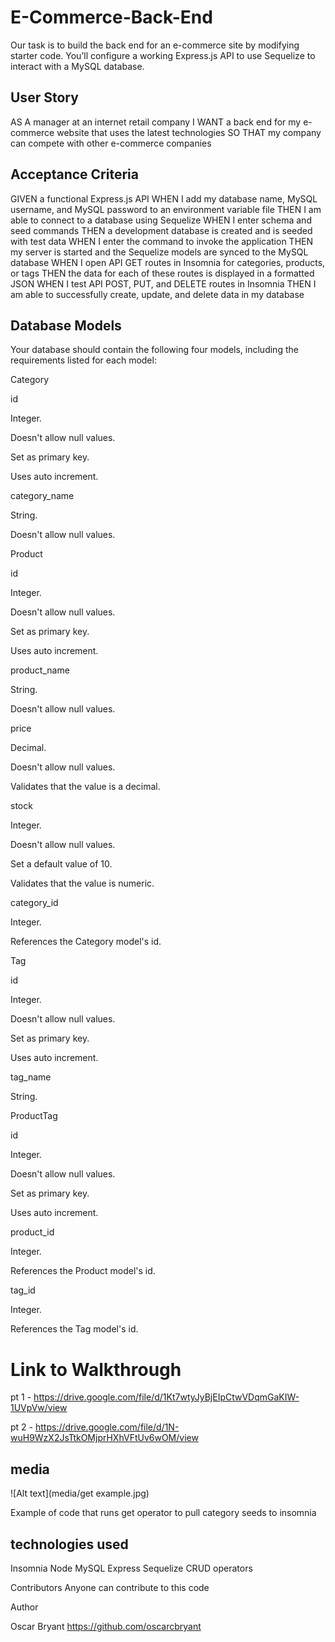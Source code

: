 # E-Commerce-Back-End
Our task is to build the back end for an e-commerce site by modifying starter code. You’ll configure a working Express.js API to use Sequelize to interact with a MySQL database.

## User Story

AS A manager at an internet retail company
I WANT a back end for my e-commerce website that uses the latest technologies
SO THAT my company can compete with other e-commerce companies

## Acceptance Criteria
GIVEN a functional Express.js API
WHEN I add my database name, MySQL username, and MySQL password to an environment variable file
THEN I am able to connect to a database using Sequelize
WHEN I enter schema and seed commands
THEN a development database is created and is seeded with test data
WHEN I enter the command to invoke the application
THEN my server is started and the Sequelize models are synced to the MySQL database
WHEN I open API GET routes in Insomnia for categories, products, or tags
THEN the data for each of these routes is displayed in a formatted JSON
WHEN I test API POST, PUT, and DELETE routes in Insomnia
THEN I am able to successfully create, update, and delete data in my database

## Database Models
Your database should contain the following four models, including the requirements listed for each model:


Category


id


Integer.


Doesn't allow null values.


Set as primary key.


Uses auto increment.




category_name


String.


Doesn't allow null values.






Product


id


Integer.


Doesn't allow null values.


Set as primary key.


Uses auto increment.




product_name


String.


Doesn't allow null values.




price


Decimal.


Doesn't allow null values.


Validates that the value is a decimal.




stock


Integer.


Doesn't allow null values.


Set a default value of 10.


Validates that the value is numeric.




category_id


Integer.


References the Category model's id.






Tag


id


Integer.


Doesn't allow null values.


Set as primary key.


Uses auto increment.




tag_name

String.





ProductTag


id


Integer.


Doesn't allow null values.


Set as primary key.


Uses auto increment.




product_id


Integer.


References the Product model's id.



tag_id


Integer.


References the Tag model's id.

# Link to Walkthrough

pt 1 - https://drive.google.com/file/d/1Kt7wtyJyBjEIpCtwVDqmGaKIW-1UVpVw/view

pt 2 - https://drive.google.com/file/d/1N-wuH9WzX2JsTtkOMjprHXhVFtUv6wOM/view

## media

![Alt text](media/get example.jpg)

Example of code that runs get operator to pull category seeds to insomnia

## technologies used

Insomnia
Node
MySQL
Express
Sequelize
CRUD operators

Contributors
Anyone can contribute to this code

Author

Oscar Bryant
https://github.com/oscarcbryant
